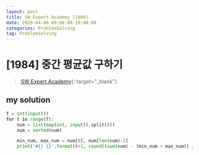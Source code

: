 ```yaml
---
layout: post
title: SW Expert Academy [1984]
date: 2020-04-06 09:00:00-10:00:00
categories: ProblemSolving
tag: ProblemSolving
---
```


# [1984] 중간 평균값 구하기
> [SW Expert Academy](https://swexpertacademy.com/main/main.do){: target="_blank"}

## my solution
```python
T = int(input())
for t in range(T):
    num = list(map(int, input().split()))
    num = sorted(num)

    min_num, max_num = num[0], num[len(num)-1]
    print('#{} {}'.format(t+1, round((sum(num) - (min_num + max_num)) / (len(num) - 2)), 1))
```
